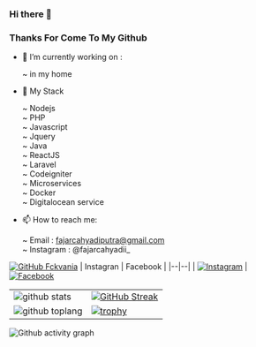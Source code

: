 ### Hi there 👋

   ### Thanks For Come To My Github

- 🔭 I’m currently working on : 

   ~ in my home
   
- 🌱 My Stack 

   ~ Nodejs <br/>
   ~ PHP <br/>
   ~ Javascript <br/>
   ~ Jquery <br/>
   ~ Java <br/>
   ~ ReactJS <br/>
   ~ Laravel <br/>
   ~ Codeigniter <br/>
   ~ Microservices <br/>
   ~ Docker </br>
   ~ Digitalocean service
  
- 📫 How to reach me:

  ~ Email     : fajarcahyadiputra@gmail.com <br/>
  ~ Instagram : @fajarcahyadii_ <br/>

[![GitHub Fckvania](https://img.shields.io/github/followers/zakirkun?label=follow&style=social)](https://github.com/zakirkun)
| Instagran | Facebook |
|--|--| 
| <a href="https://www.instagram.com/fajarcahyadi_" target="_blank"><img src="https://img.shields.io/badge/Instagram-%23E4405F.svg?&style=flat-square&logo=instagram&logoColor=white" alt="Instagram"></a> | <a href="https://www.facebook.com/r00t.go.id" target="_blank"><img src="https://img.shields.io/badge/Facebook-%231877F2.svg?&style=flat-square&logo=facebook&logoColor=white" alt="Facebook"></a>
 



|  |  |
|--|--|
| ![github stats](https://github-readme-stats.vercel.app/api?username=fajarcahyadiputra&show_icons=true&theme=radical) | [![GitHub Streak](http://github-readme-streak-stats.herokuapp.com/?user=fajarcahyadiputra&theme=dark&hide_border=true&date_format=j%20M%5B%20Y%5D&ring=FFFFFF&currStreakLabel=FFFFFF)](https://git.io/streak-stats) |
| ![github toplang](https://github-readme-stats.vercel.app/api/top-langs/?username=fajarcahyadiputra&layout=compact&theme=nightowl) | [![trophy](https://github-profile-trophy.vercel.app/?username=fajarcahyadiputra&theme=onedark)](https://github.com/fajarcahyadiputra) | 

![Github activity graph](https://activity-graph.herokuapp.com/graph?username=fajarcahyadiputra&theme=xcode&area=true&hide_border=true)
